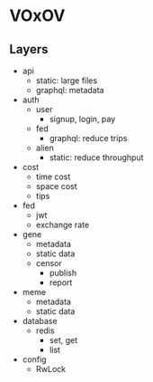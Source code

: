 # VOxOV

## Layers

- api
    - static: large files
    - graphql: metadata
- auth
    - user
        - signup, login, pay
    - fed
        - graphql: reduce trips
    - alien
        - static: reduce throughput
- cost
    - time cost
    - space cost
    - tips
- fed
    - jwt
    - exchange rate
- gene
    - metadata
    - static data
    - censor
        - publish
        - report
- meme
    - metadata
    - static data
- database
    - redis
        - set, get
        - list
- config
    - RwLock
